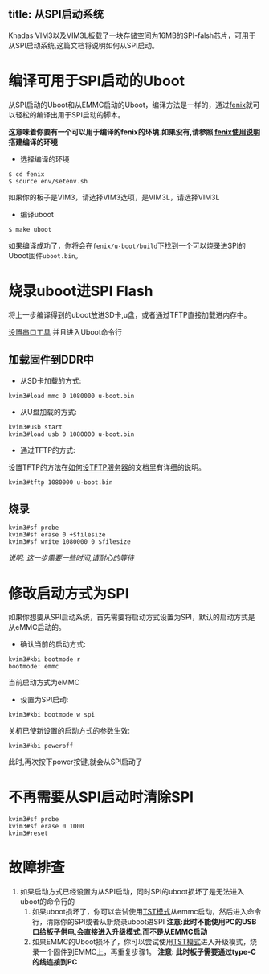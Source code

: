 title: 从SPI启动系统
---

Khadas VIM3以及VIM3L板载了一块存储空间为16MB的SPI-falsh芯片，可用于从SPI启动系统,这篇文档将说明如何从SPI启动。

# 编译可用于SPI启动的Uboot

从SPI启动的Uboot和从EMMC启动的Uboot，编译方法是一样的，通过[fenix](https://github.com/khadas/fenix)就可以轻松的编译出用于SPI启动的脚本。

**这意味着你要有一个可以用于编译的fenix的环境.如果没有,请参照 [fenix使用说明](/zh-cn/vim3/FenixScript.html) 搭建编译的环境**

* 选择编译的环境

```shell
$ cd fenix
$ source env/setenv.sh
```

如果你的板子是VIM3，请选择VIM3选项，是VIM3L，请选择VIM3L

* 编译uboot

```shell
$ make uboot
```

如果编译成功了，你将会在`fenix/u-boot/build`下找到一个可以烧录进SPI的Uboot固件`uboot.bin`。

# 烧录uboot进SPI Flash

将上一步编译得到的uboot放进SD卡,u盘，或者通过TFTP直接加载进内存中。

[设置串口工具](/zh-cn/vim3/SetupSerialTool.html) 并且进入Uboot命令行

## 加载固件到DDR中

* 从SD卡加载的方式:

```shell
kvim3#load mmc 0 1080000 u-boot.bin
```

* 从U盘加载的方式:

```shell
kvim3#usb start
kvim3#load usb 0 1080000 u-boot.bin
```

* 通过TFTP的方式:

设置TFTP的方法在[如何设TFTP服务器](/zh-cn/vim3/SetupTFTPServer.html)的文档里有详细的说明。


```shell
kvim3#tftp 1080000 u-boot.bin
```

## 烧录

```shell
kvim3#sf probe
kvim3#sf erase 0 +$filesize
kvim3#sf write 1080000 0 $filesize
```

*说明: 这一步需要一些时间,请耐心的等待*

# 修改启动方式为SPI

如果你想要从SPI启动系统，首先需要将启动方式设置为SPI，默认的启动方式是从eMMC启动的。

* 确认当前的启动方式:

```shell
kvim3#kbi bootmode r
bootmode: emmc
```

当前启动方式为eMMC

* 设置为SPI启动:

```shell
kvim3#kbi bootmode w spi
```

关机已使新设置的启动方式的参数生效:

```shell
kvim3#kbi poweroff
```

此时,再次按下power按键,就会从SPI启动了

# 不再需要从SPI启动时清除SPI

```shell
kvim3#sf probe
kvim3#sf erase 0 1000
kvim3#reset
```

# 故障排查
1. 如果启动方式已经设置为从SPI启动，同时SPI的uboot损坏了是无法进入uboot的命令行的
	1) 如果uboot损坏了，你可以尝试使用[TST模式](/zh-cn/vim3/HowtoBootIntoUpgradeMode.html#TST-Mode-Recommended)从emmc启动，然后进入命令行，清除你的SPI或者从新烧录uboot进SPI
	**注意:此时不能使用PC的USB口给板子供电,会直接进入升级模式,而不是从EMMC启动**
	2) 如果EMMC的Uboot损坏了，你可以尝试使用[TST模式](/zh-cn/vim3/HowtoBootIntoUpgradeMode.html#TST-Mode-Recommended)进入升级模式，烧录一个固件到EMMC上，再重复步骤1。
	**注意: 此时板子需要通过type-C的线连接到PC**
